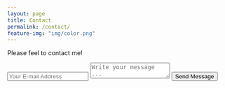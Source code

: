 ```yaml
---
layout: page
title: Contact
permalink: /contact/
feature-img: "img/color.png"
---
```


Please feel to contact me!

<form action="https://getsimpleform.com/messages?form_api_token=d82f5764d31f0b781d179737ca08007e" method="post">
  <!-- the redirect_to is optional, the form will redirect to the referrer on submission -->
  <input type='hidden' name='redirect_to' value='https://saranyaganapathy.com/thank-you' />
  <input type='email' name='email' placeholder='Your E-mail Address' />
  <textarea name='message' placeholder='Write your message ...'></textarea>
  <input type='submit' value='Send Message' />
</form>
